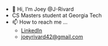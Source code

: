- 👋 Hi, I’m Joey @J-Rivard
- CS Masters student at Georgia Tech
- 📫 How to reach me ...
  - [LinkedIn](https://www.linkedin.com/in/josephrivard/)
  - joeyrivard42@gmail.com

<!---
J-Rivard/J-Rivard is a ✨ special ✨ repository because its `README.md` (this file) appears on your GitHub profile.
You can click the Preview link to take a look at your changes.
--->
